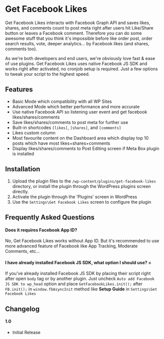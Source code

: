 # Get Facebook Likes

Get Facebook Likes interacts with Facebook Graph API and saves likes, shares, and comments count to post meta right after users hit Like/Share button or leaves a Facebook comment. Therefore you can do some awesome stuff that you think it's impossible before like order post, order search results, vote, deeper analytics... by Facebook likes (and shares, comments too).

As we're both developers and end users, we're obviously love fast & ease of use plugins. Get Facebook Likes uses native Facebook JS SDK and works right after activated, no cronjob setup is required. Just a few options to tweak your script to the highest speed.

## Features
* Basic Mode which compatibility with all WP Sites 
* Advanced Mode which better performance and more accurate
* Use native Facebook API so listening user event and get facebook likes/shares/comments
* Save likes/shares/comments to post meta for further use
* Built-in shortcodes `[likes]`, `[shares]`, and `[comments]`
* Likes custom column
* Most favourite content on the Dashboard area which display top 10 posts which have most likes+shares+comments
* Display likes/shares/comments to Post Editing screen if Meta Box plugin is installed

## Installation

1. Upload the plugin files to the `/wp-content/plugins/get-facebook-likes` directory, or install the plugin through the WordPress plugins screen directly.
1. Activate the plugin through the 'Plugins' screen in WordPress
1. Use the `Settings\Get Facebook Likes` screen to configure the plugin

## Frequently Asked Questions

#### Does it requires Facebook App ID?

No, Get Facebook Likes works without App ID. But it's recommended to use more advanced feature of Facebook like App Tracking, Moderate Comments, etc...

#### I have already installed Facebook JS SDK, what option I should use? =
If you've already installed Facebook JS SDK by placing their script right after open `body` tag or by another plugin. Just uncheck `Auto add Facebook JS SDK to wp_head` option and place `GetFacebookLikes.init();` after `FB.init();` in `window.fbAsyncInit` method like **Setup Guide** in `Settings\Get Facebook Likes`


## Changelog

#### 1.0
* Initial Release
